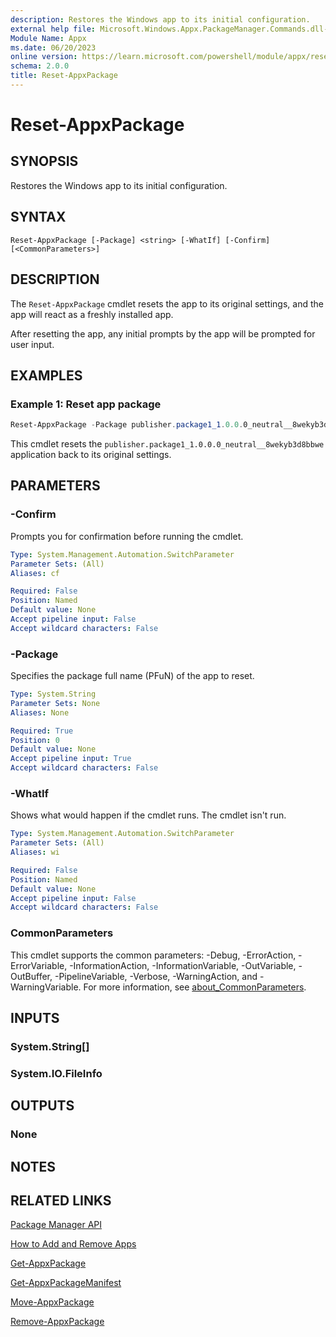 ```yaml
---
description: Restores the Windows app to its initial configuration.
external help file: Microsoft.Windows.Appx.PackageManager.Commands.dll-help.xml
Module Name: Appx
ms.date: 06/20/2023
online version: https://learn.microsoft.com/powershell/module/appx/reset-appxpackage?view=windowsserver2022-ps&wt.mc_id=ps-gethelp
schema: 2.0.0
title: Reset-AppxPackage
---
```


# Reset-AppxPackage

## SYNOPSIS

Restores the Windows app to its initial configuration.

## SYNTAX

```
Reset-AppxPackage [-Package] <string> [-WhatIf] [-Confirm]  [<CommonParameters>]
```

## DESCRIPTION

The `Reset-AppxPackage` cmdlet resets the app to its original settings, and the app will react
as a freshly installed app.

After resetting the app, any initial prompts by the app will be prompted for user input.

## EXAMPLES

### Example 1: Reset app package

```powershell
Reset-AppxPackage -Package publisher.package1_1.0.0.0_neutral__8wekyb3d8bbwe
```

This cmdlet resets the `publisher.package1_1.0.0.0_neutral__8wekyb3d8bbwe` application back to
its original settings.

## PARAMETERS

### -Confirm

Prompts you for confirmation before running the cmdlet.

```yaml
Type: System.Management.Automation.SwitchParameter
Parameter Sets: (All)
Aliases: cf

Required: False
Position: Named
Default value: None
Accept pipeline input: False
Accept wildcard characters: False
```

### -Package

Specifies the package full name (PFuN) of the app to reset.

```yaml
Type: System.String
Parameter Sets: None
Aliases: None

Required: True
Position: 0
Default value: None
Accept pipeline input: True
Accept wildcard characters: False
```

### -WhatIf

Shows what would happen if the cmdlet runs. The cmdlet isn't run.

```yaml
Type: System.Management.Automation.SwitchParameter
Parameter Sets: (All)
Aliases: wi

Required: False
Position: Named
Default value: None
Accept pipeline input: False
Accept wildcard characters: False
```

### CommonParameters

This cmdlet supports the common parameters: -Debug, -ErrorAction, -ErrorVariable,
-InformationAction, -InformationVariable, -OutVariable, -OutBuffer, -PipelineVariable, -Verbose,
-WarningAction, and -WarningVariable. For more information, see
[about_CommonParameters](http://go.microsoft.com/fwlink/?LinkID=113216).

## INPUTS

### System.String[]

### System.IO.FileInfo

## OUTPUTS

### None

## NOTES

## RELATED LINKS

[Package Manager API](http://go.microsoft.com/fwlink/?LinkId=245447)

[How to Add and Remove Apps](http://go.microsoft.com/fwlink/?LinkID=231020)

[Get-AppxPackage](./Get-AppxPackage.md)

[Get-AppxPackageManifest](./Get-AppxPackageManifest.md)

[Move-AppxPackage](./Move-AppxPackage.md)

[Remove-AppxPackage](./Remove-AppxPackage.md)
